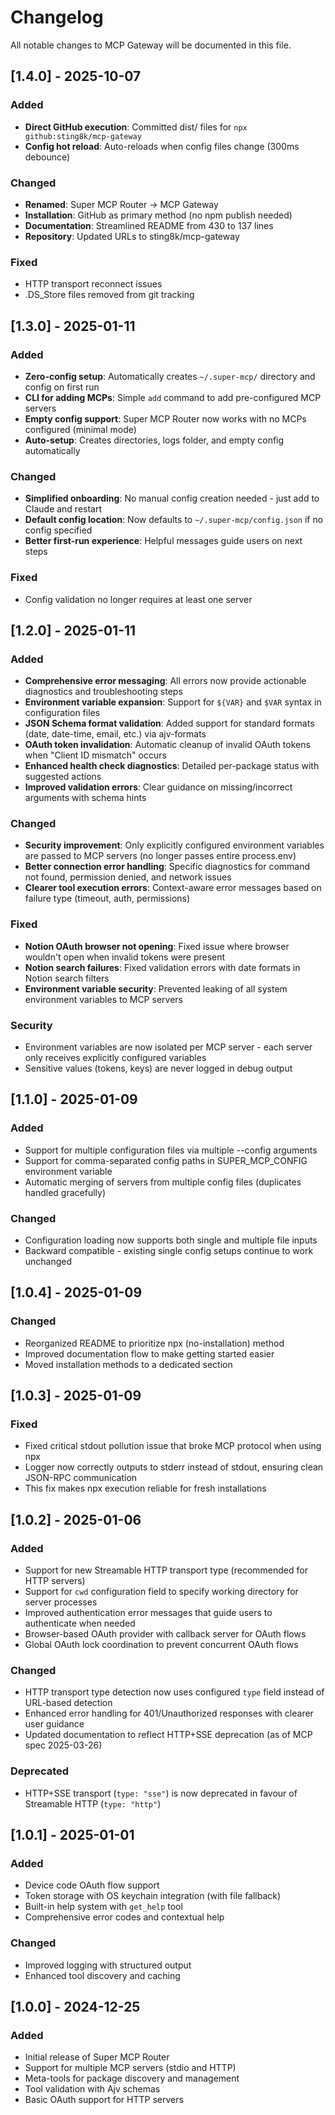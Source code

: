 # Changelog

All notable changes to MCP Gateway will be documented in this file.

## [1.4.0] - 2025-10-07

### Added
- **Direct GitHub execution**: Committed dist/ files for `npx github:sting8k/mcp-gateway`
- **Config hot reload**: Auto-reloads when config files change (300ms debounce)

### Changed
- **Renamed**: Super MCP Router → MCP Gateway
- **Installation**: GitHub as primary method (no npm publish needed)
- **Documentation**: Streamlined README from 430 to 137 lines
- **Repository**: Updated URLs to sting8k/mcp-gateway

### Fixed
- HTTP transport reconnect issues
- .DS_Store files removed from git tracking

## [1.3.0] - 2025-01-11

### Added
- **Zero-config setup**: Automatically creates `~/.super-mcp/` directory and config on first run
- **CLI for adding MCPs**: Simple `add` command to add pre-configured MCP servers
- **Empty config support**: Super MCP Router now works with no MCPs configured (minimal mode)
- **Auto-setup**: Creates directories, logs folder, and empty config automatically

### Changed
- **Simplified onboarding**: No manual config creation needed - just add to Claude and restart
- **Default config location**: Now defaults to `~/.super-mcp/config.json` if no config specified
- **Better first-run experience**: Helpful messages guide users on next steps

### Fixed
- Config validation no longer requires at least one server

## [1.2.0] - 2025-01-11

### Added
- **Comprehensive error messaging**: All errors now provide actionable diagnostics and troubleshooting steps
- **Environment variable expansion**: Support for `${VAR}` and `$VAR` syntax in configuration files
- **JSON Schema format validation**: Added support for standard formats (date, date-time, email, etc.) via ajv-formats
- **OAuth token invalidation**: Automatic cleanup of invalid OAuth tokens when "Client ID mismatch" occurs
- **Enhanced health check diagnostics**: Detailed per-package status with suggested actions
- **Improved validation errors**: Clear guidance on missing/incorrect arguments with schema hints

### Changed
- **Security improvement**: Only explicitly configured environment variables are passed to MCP servers (no longer passes entire process.env)
- **Better connection error handling**: Specific diagnostics for command not found, permission denied, and network issues
- **Clearer tool execution errors**: Context-aware error messages based on failure type (timeout, auth, permissions)

### Fixed
- **Notion OAuth browser not opening**: Fixed issue where browser wouldn't open when invalid tokens were present
- **Notion search failures**: Fixed validation errors with date formats in Notion search filters
- **Environment variable security**: Prevented leaking of all system environment variables to MCP servers

### Security
- Environment variables are now isolated per MCP server - each server only receives explicitly configured variables
- Sensitive values (tokens, keys) are never logged in debug output

## [1.1.0] - 2025-01-09

### Added
- Support for multiple configuration files via multiple --config arguments
- Support for comma-separated config paths in SUPER_MCP_CONFIG environment variable
- Automatic merging of servers from multiple config files (duplicates handled gracefully)

### Changed
- Configuration loading now supports both single and multiple file inputs
- Backward compatible - existing single config setups continue to work unchanged

## [1.0.4] - 2025-01-09

### Changed
- Reorganized README to prioritize npx (no-installation) method
- Improved documentation flow to make getting started easier
- Moved installation methods to a dedicated section

## [1.0.3] - 2025-01-09

### Fixed
- Fixed critical stdout pollution issue that broke MCP protocol when using npx
- Logger now correctly outputs to stderr instead of stdout, ensuring clean JSON-RPC communication
- This fix makes npx execution reliable for fresh installations

## [1.0.2] - 2025-01-06

### Added
- Support for new Streamable HTTP transport type (recommended for HTTP servers)
- Support for `cwd` configuration field to specify working directory for server processes
- Improved authentication error messages that guide users to authenticate when needed
- Browser-based OAuth provider with callback server for OAuth flows
- Global OAuth lock coordination to prevent concurrent OAuth flows

### Changed
- HTTP transport type detection now uses configured `type` field instead of URL-based detection
- Enhanced error handling for 401/Unauthorized responses with clearer user guidance
- Updated documentation to reflect HTTP+SSE deprecation (as of MCP spec 2025-03-26)

### Deprecated
- HTTP+SSE transport (`type: "sse"`) is now deprecated in favour of Streamable HTTP (`type: "http"`)

## [1.0.1] - 2025-01-01

### Added
- Device code OAuth flow support
- Token storage with OS keychain integration (with file fallback)
- Built-in help system with `get_help` tool
- Comprehensive error codes and contextual help

### Changed
- Improved logging with structured output
- Enhanced tool discovery and caching

## [1.0.0] - 2024-12-25

### Added
- Initial release of Super MCP Router
- Support for multiple MCP servers (stdio and HTTP)
- Meta-tools for package discovery and management
- Tool validation with Ajv schemas
- Basic OAuth support for HTTP servers